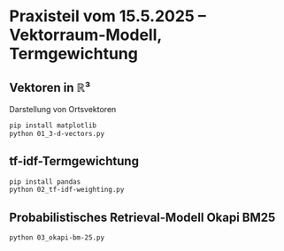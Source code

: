 # Praxisteil vom 15.5.2025 – Vektorraum-Modell, Termgewichtung

## Vektoren in ℝ³

Darstellung von Ortsvektoren

```sh
pip install matplotlib
python 01_3-d-vectors.py
```

## tf-idf-Termgewichtung

```sh
pip install pandas
python 02_tf-idf-weighting.py
```

## Probabilistisches Retrieval-Modell Okapi BM25 

```sh
python 03_okapi-bm-25.py
```

